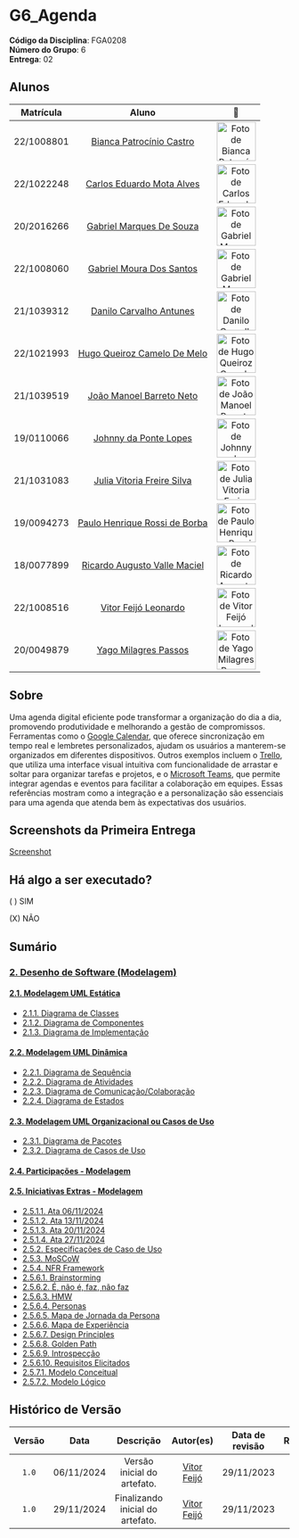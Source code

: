 # G6_Agenda

**Código da Disciplina**: FGA0208<br>
**Número do Grupo**: 6<br>
**Entrega**: 02<br>

## Alunos

<center>

| Matrícula   | Aluno                                                                                  | 📸                                                                                                         |
| :---------: | :------------------------------------------------------------------------------------: | :-------------------------------------------------------------------------------------------------------: |
| 22/1008801  | [Bianca Patrocínio Castro](https://github.com/BiancaPatrocinio7)                       | <img src="https://github.com/BiancaPatrocinio7.png" alt="Foto de Bianca Patrocínio Castro" width=70>     |
| 22/1022248  | [Carlos Eduardo Mota Alves](https://github.com/CADU110)                                | <img src="https://github.com/CADU110.png" alt="Foto de Carlos Eduardo Mota Alves" width=70>              |
| 20/2016266  | [Gabriel Marques De Souza](https://github.com/GabrielMS00)                             | <img src="https://github.com/GabrielMS00.png" alt="Foto de Gabriel Marques De Souza" width=70>           |
| 22/1008060  | [Gabriel Moura Dos Santos](https://github.com/thegm445)                                | <img src="https://github.com/thegm445.png" alt="Foto de Gabriel Moura Dos Santos" width=70>              |
| 21/1039312  | [Danilo Carvalho Antunes](https://github.com/Danilo-Carvalho-Antunes)                 | <img src="https://github.com/Danilo-Carvalho-Antunes.png" alt="Foto de Danilo Carvalho Antunes" width=70>|
| 22/1021993  | [Hugo Queiroz Camelo De Melo](https://github.com/melohugo)                             | <img src="https://github.com/melohugo.png" alt="Foto de Hugo Queiroz Camelo De Melo" width=70>           |
| 21/1039519  | [João Manoel Barreto Neto](https://github.com/JoaoBarreto03)                           | <img src="https://github.com/JoaoBarreto03.png" alt="Foto de João Manoel Barreto Neto" width=70>         |
| 19/0110066  | [Johnny da Ponte Lopes](https://github.com/JohnnyLopess)                               | <img src="https://github.com/JohnnyLopess.png" alt="Foto de Johnny da Ponte Lopes" width=70>             |
| 21/1031083  | [Julia Vitoria Freire Silva](https://github.com/juhvitoria4)                           | <img src="https://github.com/juhvitoria4.png" alt="Foto de Julia Vitoria Freire Silva" width=70>         |
| 19/0094273  | [Paulo Henrique Rossi de Borba](https://github.com/paulohborba)                        | <img src="https://github.com/paulohborba.png" alt="Foto de Paulo Henrique Rossi de Borba" width=70>      |
| 18/0077899  | [Ricardo Augusto Valle Maciel](https://github.com/avmricardo)                          | <img src="https://github.com/avmricardo.png" alt="Foto de Ricardo Augusto Valle Maciel" width=70>        |
| 22/1008516  | [Vitor Feijó Leonardo](https://github.com/vitorfleonardo)                              | <img src="https://github.com/vitorfleonardo.png" alt="Foto de Vitor Feijó Leonardo" width=70>            |
| 20/0049879  | [Yago Milagres Passos](https://github.com/yagompassos)                                 | <img src="https://github.com/yagompassos.png" alt="Foto de Yago Milagres Passos" width=70>               |

</center>

## Sobre

Uma agenda digital eficiente pode transformar a organização do dia a dia, promovendo produtividade e melhorando a gestão de compromissos. Ferramentas como o [Google Calendar](https://calendar.google.com), que oferece sincronização em tempo real e lembretes personalizados, ajudam os usuários a manterem-se organizados em diferentes dispositivos. Outros exemplos incluem o [Trello](https://trello.com), que utiliza uma interface visual intuitiva com funcionalidade de arrastar e soltar para organizar tarefas e projetos, e o [Microsoft Teams](https://www.microsoft.com/pt-br/microsoft-teams), que permite integrar agendas e eventos para facilitar a colaboração em equipes. Essas referências mostram como a integração e a personalização são essenciais para uma agenda que atenda bem às expectativas dos usuários.

## Screenshots da Primeira Entrega

[Screenshot](docs/Modelagem/screenshot.png)

## Há algo a ser executado?

( ) SIM 

(X) NÃO

## Sumário

### [2. Desenho de Software (Modelagem)](./Modelagem/2.Modelagem.md)

#### [2.1. Modelagem UML Estática](./Modelagem/2.1.ModelagemEstatica.md)

- [2.1.1. Diagrama de Classes](./foco1/d_classes.md)
- [2.1.2. Diagrama de Componentes](./foco1/d_componentes.md)
- [2.1.3. Diagrama de Implementação](./foco1/d_implementacao.md)

#### [2.2. Modelagem UML Dinâmica](./Modelagem/2.2.ModelagemDinamica.md)

- [2.2.1. Diagrama de Sequência](./foco2/d_sequencia.md)
- [2.2.2. Diagrama de Atividades](./foco2/d_atividades.md)
- [2.2.3. Diagrama de Comunicação/Colaboração](./foco2/d_comunicacao_colab.md)
- [2.2.4. Diagrama de Estados](./foco2/d_estados.md)

#### [2.3. Modelagem UML Organizacional ou Casos de Uso](./Modelagem/2.3.ModelagemOrganizacionalCasosDeUso.md)

- [2.3.1. Diagrama de Pacotes](./foco3/d_pacotes.md)
- [2.3.2. Diagrama de Casos de Uso](./foco3/d_casos_uso.md)

#### [2.4. Participações - Modelagem](./Modelagem/2.4.ParticipacoesModelagem.md)

#### [2.5. Iniciativas Extras - Modelagem](./Modelagem/2.5.IniciativasExtras.md)

- [2.5.1.1. Ata 06/11/2024](./extras/atas_reunioes/ata_06_11_2024.md)
- [2.5.1.2. Ata 13/11/2024](./extras/atas_reunioes/ata_13_11_2024.md)
- [2.5.1.3. Ata 20/11/2024](./extras/atas_reunioes/ata_20_11_2024.md)
- [2.5.1.4. Ata 27/11/2024](./extras/atas_reunioes/ata_27_11_2024.md)
- [2.5.2. Especificações de Caso de Uso](./extras/espec_caso_uso.md)
- [2.5.3. MoSCoW](./extras/moscow.md)
- [2.5.4. NFR Framework](./extras/nfr_framework.md)
- [2.5.6.1. Brainstorming](./extras/requisitos_elicitados/r_brainstorming.md)
- [2.5.6.2. É, não é, faz, não faz](./extras/requisitos_elicitados/r_e_ne_faz_nfaz.md)
- [2.5.6.3. HMW](./extras/requisitos_elicitados/r_hmw.md)
- [2.5.6.4. Personas](./extras/requisitos_elicitados/r_personas.md)
- [2.5.6.5. Mapa de Jornada da Persona](./extras/requisitos_elicitados/r_mapa_jpersona.md)
- [2.5.6.6. Mapa de Experiência](./extras/requisitos_elicitados/r_mapa_experiencia.md)
- [2.5.6.7. Design Principles](./extras/requisitos_elicitados/r_design_principles.md)
- [2.5.6.8. Golden Path](./extras/requisitos_elicitados/r_path_golden.md)
- [2.5.6.9. Introspecção](./extras/requisitos_elicitados/r_introspeccao.md)
- [2.5.6.10. Requisitos Elicitados](./extras/requisitos_elicitados/todos_requisitos.md)
- [2.5.7.1. Modelo Conceitual](./extras/modelagem/conceitual.md)
- [2.5.7.2. Modelo Lógico](./extras/modelagem/logico.md)

## Histórico de Versão

| Versão | Data | Descrição | Autor(es) | Data de revisão | Revisor(es) |
| :-: | :-: | :-: | :-: | :-: | :-: |
| `1.0` | 06/11/2024  | Versão inicial do artefato. | [Vitor Feijó](https://github.com/vitorfleonardo) | 29/11/2023 | [Carlos Alves](https://github.com/CADU110) |
| `1.0` | 29/11/2024  | Finalizando inicial do artefato. | [Vitor Feijó](https://github.com/vitorfleonardo) | 29/11/2023 | [Carlos Alves](https://github.com/CADU110) |
